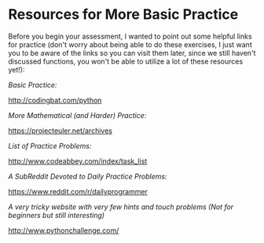 # Resources for More Basic Practice

Before you begin your assessment, I wanted to point out some helpful links for practice (don't worry about being able to do these exercises, I just want you to be aware of the links so you can visit them later, since we still haven't discussed functions, you won't be able to utilize a lot of these resources yet!):

*Basic Practice:*

http://codingbat.com/python

*More Mathematical (and Harder) Practice:*

https://projecteuler.net/archives

*List of Practice Problems:*

http://www.codeabbey.com/index/task_list

*A SubReddit Devoted to Daily Practice Problems:*

https://www.reddit.com/r/dailyprogrammer

*A very tricky website with very few hints and touch problems (Not for beginners but still interesting)*

http://www.pythonchallenge.com/
